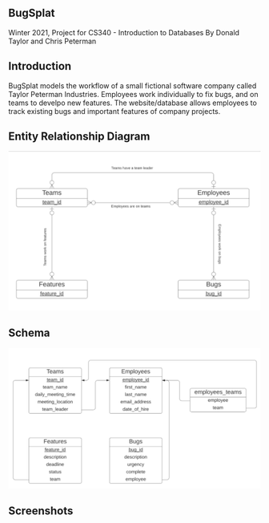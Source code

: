 ## BugSplat
Winter 2021, Project for CS340 - Introduction to Databases
By Donald Taylor and Chris Peterman

## Introduction
BugSplat models the workflow of a small fictional software company called Taylor Peterman Industries. Employees work individually to fix bugs, and on teams to develpo new features. The website/database allows employees to track existing bugs and important features of company projects. 

## Entity Relationship Diagram
![](Images/ER-Diagram.png?raw=true)

## Schema
![](Images/Schema.png?raw=true)


## Screenshots



